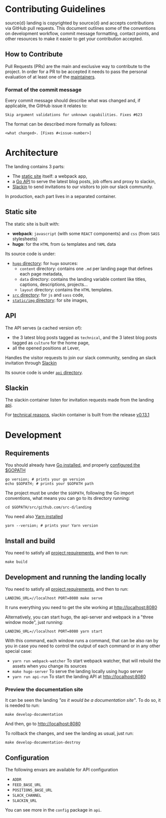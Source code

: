 # Contributing Guidelines

source{d} landing is copyrighted by source{d} and accepts
contributions via GitHub pull requests. This document outlines some of the
conventions on development workflow, commit message formatting, contact points,
and other resources to make it easier to get your contribution accepted.


## How to Contribute

Pull Requests (PRs) are the main and exclusive way to contribute to the project.
In order for a PR to be accepted it needs to pass the personal evaluation of at least one of the [maintainers](MAINTAINERS).


### Format of the commit message

Every commit message should describe what was changed and, if applicable, the GitHub issue it relates to:

```
Skip argument validations for unknown capabilities. Fixes #623
```

The format can be described more formally as follows:

```
<what changed>. [Fixes #<issue-number>]
```


# Architecture

The landing contains 3 parts:

- The [static site](#static-site) itself: a webpack app,
- a [Go API](#api) to serve the latest blog posts, job offers and proxy to slackin,
- [Slackin](#slackin) to send invitations to our visitors to join our slack community.

In production, each part lives in a separated container.


## Static site

The static site is built with:
- **webpack**: `javascript` (with some `REACT` components) and `css` (from `SASS` stylesheets)
- **hugo**: for the `HTML` from `Go` templates and `YAML` data

Its source code is under:
- [`hugo` directory](hugo): for `hugo` sources:
  - `content` directory: contains one `.md` per landing page that defines each page metadata,
  - `data` directory: contains the landing variable content like titles, captions, descriptions, projects...
  - `layout` directory: contains the `HTML` templates.
- [`src` directory](src): for `js` and `sass` code,
- [`static/img` directory](static/img): for site images,


## API

The API serves (a cached version of):
- the 3 latest blog posts tagged as `technical`, and the 3 latest blog posts tagged as `culture` for the home page,
- all the opened positions at Lever,

Handles the visitor requests to join our slack community, sending an slack invitation through [Slackin](#slackin)

Its source code is under [`api` directory](api).


## Slackin

The slackin container listen for invitation requests made from the landing [api](#api).

For [technical reasons](https://github.com/src-d/landing/issues/62#issuecomment-327194704), slackin container is built from the release [v0.13.1](https://github.com/rauchg/slackin/tree/0.13.1)


# Development


## Requirements

You should already have [Go installed](https://golang.org/doc/install#install), and properly [configured the $GOPATH](https://github.com/golang/go/wiki/SettingGOPATH)
```shell
go version; # prints your go version
echo $GOPATH; # prints your $GOPATH path
```

The project must be under the `$GOPATH`, following the Go import conventions, what means you can go to its directory running:
```shell
cd $GOPATH/src/github.com/src-d/landing
```

You need also [Yarn installed](https://yarnpkg.com/en/docs/install)

```shell
yarn --version; # prints your Yarn version
```

## Install and build

You need to satisfy all [project requirements](#requirements), and then to run:

```shell
make build
```


## Development and running the landing locally

You need to satisfy all [project requirements](#requirements), and then to run:

```shell
LANDING_URL=//localhost PORT=8080 make serve
```
It runs everything you need to get the site working at [http://localhost:8080](http://localhost:8080)

Alternatively, you can start hugo, the api-server and webpack in a "three window mode", just running:
```shell
LANDING_URL=//localhost PORT=8080 yarn start
```
With this command, each window runs a command, that can be also ran by you in case you need to control the output of each command or in any other special case:
* `yarn run webpack-watcher` To start webpack watcher, that will rebuild the assets when you change its sources
* `make hugo-server` To serve the landing locally using hugo server
* `yarn run api-run` To start the landing API at [http://localhost:8080](http://localhost:8080)

### Preview the documentation site

It can be seen the landing _"as it would be a documentation site"_. To do so, it is needed to run:
```shell
make develop-documentation
```
And then, go to [http://localhost:8080](http://localhost:8080)

To rollback the changes, and see the landing as usual, just run:
```shell
make develop-documentation-destroy
```


## Configuration

The following envars are available for API configuration

- `ADDR`
- `FEED_BASE_URL`
- `POSITIONS_BASE_URL`
- `SLACK_CHANNEL`
- `SLACKIN_URL`

You can see more in the `config` package in `api`.
